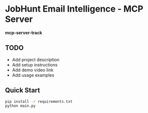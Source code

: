 # JobHunt Email Intelligence - MCP Server

**mcp-server-track**

## TODO
- Add project description
- Add setup instructions
- Add demo video link
- Add usage examples

## Quick Start
```bash
pip install -r requirements.txt
python main.py
```
